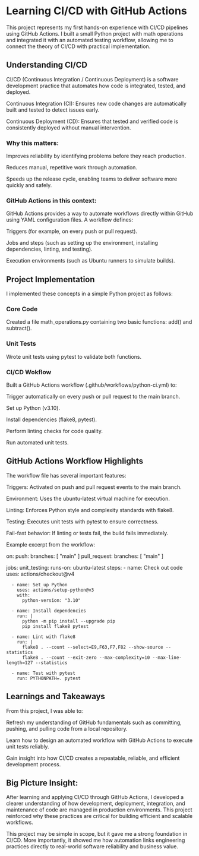 # Learning CI/CD with GitHub Actions

This project represents my first hands-on experience with CI/CD pipelines using GitHub Actions. I built a small Python project with math operations and integrated it with an automated testing workflow, allowing me to connect the theory of CI/CD with practical implementation.


## Understanding CI/CD  <!-- second level -->

CI/CD (Continuous Integration / Continuous Deployment) is a software development practice that automates how code is integrated, tested, and deployed.

Continuous Integration (CI): Ensures new code changes are automatically built and tested to detect issues early.

Continuous Deployment (CD): Ensures that tested and verified code is consistently deployed without manual intervention.


### Why this matters: <!-- third level -->


Improves reliability by identifying problems before they reach production.

Reduces manual, repetitive work through automation.

Speeds up the release cycle, enabling teams to deliver software more quickly and safely.


### GitHub Actions in this context: <!-- third level -->

GitHub Actions provides a way to automate workflows directly within GitHub using YAML configuration files. A workflow defines:

Triggers (for example, on every push or pull request).

Jobs and steps (such as setting up the environment, installing dependencies, linting, and testing).

Execution environments (such as Ubuntu runners to simulate builds).


## Project Implementation <!-- second level -->

I implemented these concepts in a simple Python project as follows:

### Core Code <!-- third level -->

Created a file math_operations.py containing two basic functions: add() and subtract().

### Unit Tests <!-- third level -->

Wrote unit tests using pytest to validate both functions.


### CI/CD Wokflow <!-- third level -->

Built a GitHub Actions workflow (.github/workflows/python-ci.yml) to:

Trigger automatically on every push or pull request to the main branch.

Set up Python (v3.10).

Install dependencies (flake8, pytest).

Perform linting checks for code quality.

Run automated unit tests.


## GitHub Actions Workflow Highlights <!-- second level -->

The workflow file has several important features:

Triggers: Activated on push and pull request events to the main branch.

Environment: Uses the ubuntu-latest virtual machine for execution.

Linting: Enforces Python style and complexity standards with flake8.

Testing: Executes unit tests with pytest to ensure correctness.

Fail-fast behavior: If linting or tests fail, the build fails immediately.

Example excerpt from the workflow:

on:
  push:
    branches: [ "main" ]
  pull_request:
    branches: [ "main" ]

jobs:
  unit_testing:
    runs-on: ubuntu-latest
    steps:
      - name: Check out code
        uses: actions/checkout@v4

      - name: Set up Python
        uses: actions/setup-python@v3
        with:
          python-version: "3.10"

      - name: Install dependencies
        run: |
          python -m pip install --upgrade pip
          pip install flake8 pytest

      - name: Lint with flake8
        run: |
          flake8 . --count --select=E9,F63,F7,F82 --show-source --statistics
          flake8 . --count --exit-zero --max-complexity=10 --max-line-length=127 --statistics

      - name: Test with pytest
        run: PYTHONPATH=. pytest


## Learnings and Takeaways <!-- second level -->

From this project, I was able to:

Refresh my understanding of GitHub fundamentals such as committing, pushing, and pulling code from a local repository.

Learn how to design an automated workflow with GitHub Actions to execute unit tests reliably.

Gain insight into how CI/CD creates a repeatable, reliable, and efficient development process.


## Big Picture Insight:<!-- second level -->

After learning and applying CI/CD through GitHub Actions, I developed a clearer understanding of how development, deployment, integration, and maintenance of code are managed in production environments. This project reinforced why these practices are critical for building efficient and scalable workflows.

This project may be simple in scope, but it gave me a strong foundation in CI/CD. More importantly, it showed me how automation links engineering practices directly to real-world software reliability and business value.


